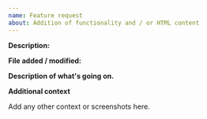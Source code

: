 ```yaml
---
name: Feature request
about: Addition of functionality and / or HTML content
---
```




**Description:**

**File added / modified:**

**Description of what's going on.**


**Additional context**

Add any other context or screenshots here.
